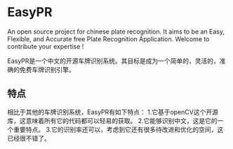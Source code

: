 EasyPR
======

An open source project for chinese plate recognition. It aims to be an Easy, Flexible, and Accurate free Plate Recognition Application. Welcome to contribute your expertise !

EasyPR是一个中文的开源车牌识别系统。其目标是成为一个简单的，灵活的，准确的免费车牌识别引擎。


特点
-------

相比于其他的车牌识别系统，EasyPR有如下特点：
1.它基于openCV这个开源库，这意味着所有它的代码都可以轻易的获取。
2.它能够识别中文，这是它的一个重要特点。
3.它的识别率还可以，考虑到它还有很多待改进和优化的空间，这已经很不错了。

